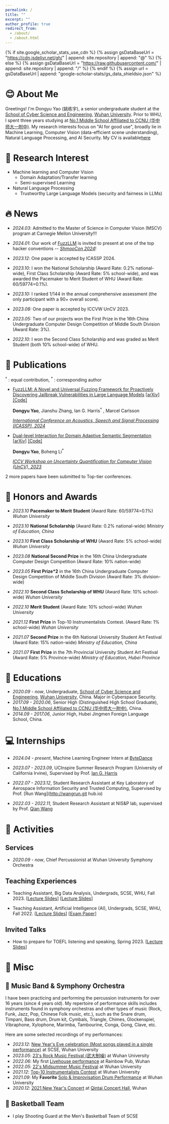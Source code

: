 ```yaml
---
permalink: /
title: ""
excerpt: ""
author_profile: true
redirect_from: 
  - /about/
  - /about.html
---
```

{% if site.google_scholar_stats_use_cdn %}
{% assign gsDataBaseUrl = "https://cdn.jsdelivr.net/gh/" | append: site.repository | append: "@" %}
{% else %}
{% assign gsDataBaseUrl = "https://raw.githubusercontent.com/" | append: site.repository | append: "/" %}
{% endif %}
{% assign url = gsDataBaseUrl | append: "google-scholar-stats/gs_data_shieldsio.json" %}

<span class='anchor' id='about-me'></span>

# 😊 About Me

Greetings!
I'm Dongyu Yao (姚栋宇), a senior undergraduate student at the [School of Cyber Science and Engineering](http://cse.whu.edu.cn/index.htm), [Wuhan University](https://www.whu.edu.cn/).  Prior to WHU, I spent three years studying at [No.1 Middle School Affiliated to CCNU (华中师大一附中)](http://www.hzsdyfz.com.cn/Default.aspx). My research interests focus on "AI for good use", broadly lie in Machine Learning, Computer Vision (data-efficient scene understanding), Natural Language Processing, and AI Security. My CV is available[here](..\document\CV_Dongyu_Yao.pdf) 

# 🔬 Research Interest

- Machine learning and Computer Vision
  - Domain Adaptation/Transfer learning
  - Semi-supervised Learning
- Natural Language Processing
  - Trustworthy Large Language Models (security and fairness in LLMs)

# 🔥 News

- *2024.03*: Admitted to the Master of Science in Computer Vision (MSCV) program at Carnegie Mellon University!!!

- *2024.01*: Our work of [FuzzLLM](https://arxiv.org/abs/2309.05274) is invited to present at one of the top hacker conventions -- [*ShmooCon 2024*](https://www.shmoocon.org/speakers/#fuzzllm)!

- *2023.12*: One paper is accepted by ICASSP 2024.

- *2023.10*: I won the National Scholarship (Award Rate: 0.2% national-wide), First Class Scholarship (Award Rate: 5% school-wide), and was awarded the Pacemaker to Merit Student of WHU (Award Rate: 60/59774=0.1%).
- *2023.10:* I ranked 1/144 in the annual comprehensive assessment (the only participant with a 90+ overall score).
- *2023.08:* One paper is accepted by ICCVW UnCV 2023.
- *2023.05:* Two of our projects won the First Prize in the 16th China Undergraduate Computer Design Competition of Middle South Division (Award Rate: 3%).
- *2022.10*: I won the Second Class Scholarship and was graded as Merit Student (both 10% school-wide) of WHU.

# 📝 Publications

<sup>&dagger;</sup> : equal contribution, <sup>*</sup> : corresponding author

- [FuzzLLM: A Novel and Universal Fuzzing Framework for Proactively Discovering Jailbreak Vulnerabilities in Large Language Models](https://ieeexplore.ieee.org/document/10448041) [[arXiv]](https://arxiv.org/abs/2309.05274) [[Code]](https://github.com/RainJamesY/FuzzLLM)

  **Dongyu Yao**, Jianshu Zhang, Ian G. Harris<sup>*</sup> , Marcel Carlsson

  [*International Conference on Acoustics, Speech and Signal Processing (ICASSP), 2024*](https://cmsworkshops.com/ICASSP2024/papers/accepted_papers.php)

- [Dual-level Interaction for Domain Adaptive Semantic Segmentation](https://openaccess.thecvf.com/content/ICCV2023W/UnCV/html/Yao_Dual-Level_Interaction_for_Domain_Adaptive_Semantic_Segmentation_ICCVW_2023_paper.html) [[arXiv]](https://arxiv.org/abs/2307.07972) [[Code]](https://github.com/RainJamesY/DIDA)

  **Dongyu Yao**, Boheng Li<sup>*</sup>

  [*ICCV Workshop on Uncertainty Quantification for Computer Vision (UnCV), 2023*](https://uncv2023.github.io/papers/)

2 more papers have been submitted to Top-tier conferences.

## <!-- 🖨️In submission & Preprint-->

# 🏅 Honors and Awards

- *2023.10* **Pacemaker to Merit Student** (Award Rate: 60/59774=0.1%) *Wuhan University*

- *2023.10* **National Scholarship** (Award Rate: 0.2% national-wide) *Ministry of Education, China*
- *2023.10* **First Class Scholarship of WHU** (Award Rate: 5% school-wide) *Wuhan University*
- *2023.08* **National Second Prize** in the 16th China Undergraduate Computer Design Competition (Award Rate: 10% nation-wide)
- *2023.05* **First Prize*2** in the 16th China Undergraduate Computer Design Competition of Middle South Division (Award Rate: 3% division-wide)
- *2022.10* **Second Class Scholarship of WHU** (Award Rate: 10% school-wide) *Wuhan University*
- *2022.10* **Merit Student** (Award Rate: 10% school-wide) *Wuhan University*
- *2021.12* **First Prize** in Top-10 Instrumentalists Contest. (Award Rate: 1% school-wide) *Wuhan University*
- *2021.07* **Second Prize** in the 6th National University Student Art Festival (Award Rate: 15% nation-wide) *Ministry of Education, China*
- *2021.07* **First Prize** in the 7th Provincial University Student Art Festival (Award Rate: 5% Province-wide) *Ministry of Education, Hubei Province*

# 📖 Educations

- *2020.09 - now*, Undergraduate, [School of Cyber Science and Engineering](http://cse.whu.edu.cn/index.htm), [Wuhan University](https://www.whu.edu.cn/), China. Major in Cyberspace Security.
- *2017.09 - 2020.06*, Senior High (Distinguished High School Graduate), [No.1 Middle School Affiliated to CCNU (华中师大一附中)](http://www.hzsdyfz.com.cn/Default.aspx), China.
- *2014.09 - 2017.06*, Junior High, Hubei Jingmen Foreign Language School, China.

# 💻 Internships

- *2024.04 - present*, Machine Learning Engineer Intern at [ByteDance](https://www.bytedance.com/)

- *2023.07 - 2023.09*, UCInspire Summer Research Program (University of California Irvine), Supervised by Prof. [Ian G. Harris](https://www.ics.uci.edu/~harris/index.html)
- *2022.07 - 2023.12*, Student Research Assistant at Key Laboratory of Aerospace Information Security and Trusted Computing, Supervised by Prof. [Run Wang](http://wangrun.git
  hub.io)
- *2022.03 - 2022.11,* Student Research Assistant at NIS&P lab, supervised by Prof. [Qian Wang](http://nisplab.whu.edu.cn/people.html)

# 🎢 Activities

## Services

- *2020.09 - now*, Chief Percussionist at Wuhan University Symphony Orchestra

## Teaching Experiences

- Teaching Assistant, Big Data Analysis, Undergrads, SCSE, WHU, Fall 2023. [[Lecture Slides](..\slides\Nasty_teacher.pdf)] [[Lecture Slides](..\slides\FuzzLLM.pdf)]

- Teaching Assistant, Artificial Intelligence (AI), Undergrads, SCSE, WHU, Fall 2022. [[Lecture Slides](..\slides\Introduction_to_DeepLearning.pdf)] [[Exam Paper](..\slides\AIFinalExam-Fall2022.pdf)]

## Invited Talks

- How to prepare for TOEFL listening and speaking, Spring 2023. [[Lecture Slides](..\slides\托福听力口语分享.pdf)]

# 🍲 Misc

## 🥁 Music Band & Symphony Orchestra

I have been practicing and performing the percussion instruments  for over 16 years (since 4 years old). My repertoire of performance skills includes instruments found in symphony orchestras and other types of music (Rock, Funk, Jazz, Pop, Chinese Folk music, etc.), such as the Snare drum, Timpani, Bass drum, Drum kit, Cymbals, Triangle, Chimes, Glockenspiel, Vibraphone, Xylophone, Marimba, Tambourine, Conga, Gong, Clave, etc.

Here are some selected recordings of my performances:

- *2023.12*: [New Year's Eve celebration (Most songs played in a single performance)](https://www.bilibili.com/video/BV1Hi4y1r7f5/) at SCSE, Wuhan University
- *2023.05*: [23&#39;s Rock Music Festival (武大制噪)](https://www.bilibili.com/video/BV1TP411X7Xo/) at Wuhan University
- *2022.06*: My first [Livehouse performance](https://www.bilibili.com/video/BV1sv4y1g7qN/?share_source=copy_web&vd_source=8f0429a3bfdcc372918b74988b4ea093) at Rainbow Pub, Wuhan
- *2022.05*: [22&#39;s Midsummer Music Festival](https://www.bilibili.com/video/BV1qr4y1E7sh/?share_source=copy_web&vd_source=8f0429a3bfdcc372918b74988b4ea093) at Wuhan University
- *2021.12*: [Top-10 Instrumentalists Contest](https://www.bilibili.com/video/BV1R3411476T/) at Wuhan University
- *2021.09*: My **Favorite** [Solo & Improvisation Drum Performance](https://www.bilibili.com/video/BV1aQ4y167AX/) at Wuhan University
- *2020.12*: [2021 New Year&#39;s Concert](https://www.bilibili.com/video/BV1Qp4y1q7yd/?share_source=copy_web&vd_source=8f0429a3bfdcc372918b74988b4ea093) at [Qintai Concert Hall](https://qtconcerthall.polyt.cn/#/), Wuhan

## <!--🎤 Voice & Eloquence -->

<!--I developed a strong passion for delivering English speeches during my junior school years, after winning several championships in English speaking contests.-->

## 🏀 Basketball Team

- I play Shooting Guard at the Men's Basketball Team of SCSE
